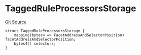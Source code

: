 # TaggedRuleProcessorsStorage
[Git Source](https://github.com/thrackle-io/rules-protocol/blob/63b22fe4cc7ce8c74a4c033635926489351a3581/src/economic/ruleProcessor/tagged/TaggedRuleProcessorDiamondLib.sol)


```solidity
struct TaggedRuleProcessorsStorage {
    mapping(bytes4 => FacetAddressAndSelectorPosition) facetAddressAndSelectorPosition;
    bytes4[] selectors;
}
```

